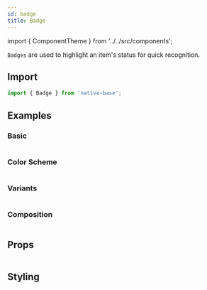 ```yaml
---
id: badge
title: Badge
---
```


import { ComponentTheme } from '../../src/components';

`Badges` are used to highlight an item's status for quick recognition.

## Import

```jsx
import { Badge } from 'native-base';
```

## Examples

### Basic

```ComponentSnackPlayer path=composites,Badge,usage.tsx

```

### Color Scheme

```ComponentSnackPlayer path=composites,Badge,color.tsx

```

### Variants

```ComponentSnackPlayer path=composites,Badge,variants.tsx

```

### Composition

```ComponentSnackPlayer path=composites,Badge,composition.tsx

```

## Props

```ComponentPropTable path=composites,Badge,index.tsx

```

## Styling

<ComponentTheme name="badge" />
